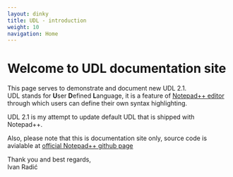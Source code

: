 ```yaml
---
layout: dinky
title: UDL - introduction
weight: 10
navigation: Home
---
```


Welcome to UDL documentation site
=================================

This page serves to demonstrate and document new UDL 2.1.    
UDL stands for **U**ser **D**efined **L**anguage, it is a feature of 
[Notepad++ editor](https://notepad-plus-plus.org/) through 
which users can define their own syntax highlighting.

UDL 2.1 is my attempt to update default UDL that is shipped with Notepad++.    

Also, please note that this is documentation site only, source code is avialable at 
[official Notepad++ github page](https://github.com/donho/notepad-plus-plus)

Thank you and best regards,    
Ivan Radić
